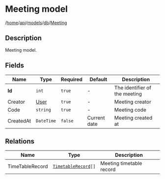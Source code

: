 # Meeting model

/[home](/README.md)/[api](/docs/api/README.md)/[models](/docs/api/README.md#models)/[db](/docs/api/README.md#database-models)/[Meeting](/docs/api/models/db/Meeting.md)

## Description

Meeting model.

## Fields

| Name | Type | Required | Default | Description |
| ---- | ---- | -------- | ------- | ----------- |
| __Id__ | `int` | `true` | - | The identifier of the meeting |
| Creator | [User](User.md) | `true` | - | Meeting creator |
| Code | `string` | `true` | - | Meeting code |
| CreatedAt | `DateTime` | `false` | Current date | Meeting created at |

## Relations

| Name | Type | Description |
| ---- | ---- | ----------- |
| TimeTableRecord | [`TimetableRecord`](TimetableRecord.md)`[]` | Meeting timetable record |
